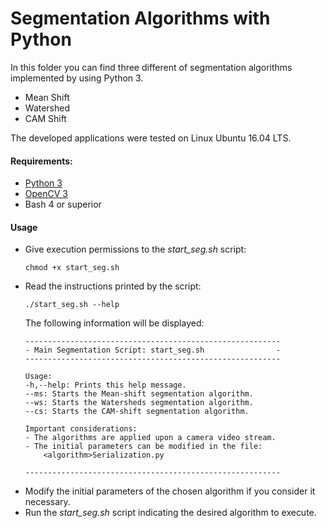 # Segmentation Algorithms with Python
In this folder you can find three different of segmentation algorithms implemented by using Python 3. 
* Mean Shift
* Watershed
* CAM Shift

The developed applications were tested on Linux Ubuntu 16.04 LTS.

#### Requirements:
* [Python 3](https://www.python.org/downloads/)
* [OpenCV 3](https://pypi.org/project/opencv-python/)
* Bash 4 or superior

#### Usage
* Give execution permissions to the _start_seg.sh_ script:
    ```
    chmod +x start_seg.sh
    ```
* Read the instructions printed by the script:
    ```
    ./start_seg.sh --help
    ```
    The following information will be displayed:
    ```
    ---------------------------------------------------------
    - Main Segmentation Script: start_seg.sh                -
    ---------------------------------------------------------
    
    Usage:
    -h,--help: Prints this help message.
    --ms: Starts the Mean-shift segmentation algorithm.
    --ws: Starts the Watersheds segmentation algorithm.
    --cs: Starts the CAM-shift segmentation algorithm.

    Important considerations:
    - The algorithms are applied upon a camera video stream.
    - The initial parameters can be modified in the file:
        <algorithm>Serialization.py

    ---------------------------------------------------------
    ```
* Modify the initial parameters of the chosen algorithm if you consider it necessary.
* Run the _start_seg.sh_ script indicating the desired algorithm to execute.
